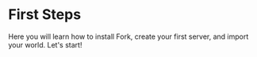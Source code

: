 # First Steps
Here you will learn how to install Fork, create your first server, and import your world. Let&apos;s start!